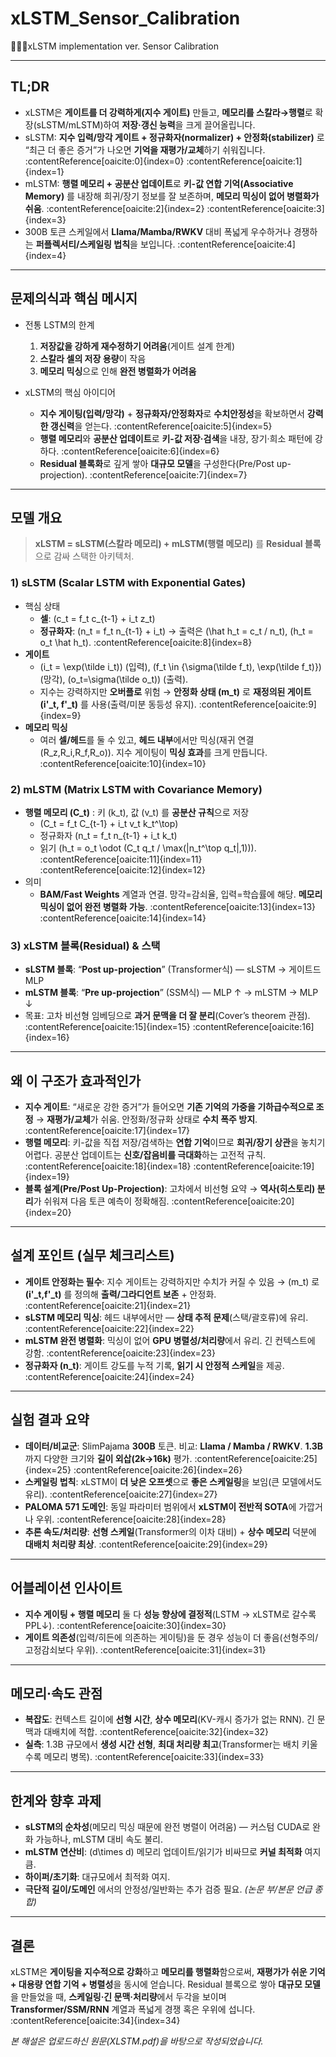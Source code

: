 # xLSTM_Sensor_Calibration
🧑🏻‍💻xLSTM implementation ver. Sensor Calibration


---

## TL;DR

- xLSTM은 **게이트를 더 강력하게(지수 게이트)** 만들고, **메모리를 스칼라→행렬**로 확장(sLSTM/mLSTM)하여 **저장·갱신 능력**을 크게 끌어올립니다.  
- sLSTM: **지수 입력/망각 게이트 + 정규화자(normalizer) + 안정화(stabilizer)** 로 “최근 더 좋은 증거”가 나오면 **기억을 재평가/교체**하기 쉬워집니다. :contentReference[oaicite:0]{index=0} :contentReference[oaicite:1]{index=1}  
- mLSTM: **행렬 메모리 + 공분산 업데이트**로 **키-값 연합 기억(Associative Memory)** 를 내장해 희귀/장기 정보를 잘 보존하며, **메모리 믹싱이 없어 병렬화가 쉬움**. :contentReference[oaicite:2]{index=2} :contentReference[oaicite:3]{index=3}  
- 300B 토큰 스케일에서 **Llama/Mamba/RWKV** 대비 폭넓게 우수하거나 경쟁하는 **퍼플렉서티/스케일링 법칙**을 보입니다. :contentReference[oaicite:4]{index=4}

---

## 문제의식과 핵심 메시지

- 전통 LSTM의 한계
  1) **저장값을 강하게 재수정하기 어려움**(게이트 설계 한계)  
  2) **스칼라 셀의 저장 용량**이 작음  
  3) **메모리 믹싱**으로 인해 **완전 병렬화가 어려움**

- xLSTM의 핵심 아이디어
  - **지수 게이팅(입력/망각)** + **정규화자/안정화자**로 **수치안정성**을 확보하면서 **강력한 갱신력**을 얻는다. :contentReference[oaicite:5]{index=5}  
  - **행렬 메모리**와 **공분산 업데이트**로 **키-값 저장·검색**을 내장, 장기·희소 패턴에 강하다. :contentReference[oaicite:6]{index=6}  
  - **Residual 블록화**로 깊게 쌓아 **대규모 모델**을 구성한다(Pre/Post up-projection). :contentReference[oaicite:7]{index=7}

---

## 모델 개요

> **xLSTM = sLSTM(스칼라 메모리) + mLSTM(행렬 메모리)** 를 **Residual 블록**으로 감싸 스택한 아키텍처.

### 1) sLSTM (Scalar LSTM with Exponential Gates)

- 핵심 상태  
  - **셀**: \(c_t = f_t c_{t-1} + i_t z_t\)  
  - **정규화자**: \(n_t = f_t n_{t-1} + i_t\) → 출력은 \(\hat h_t = c_t / n_t\), \(h_t = o_t \hat h_t\). :contentReference[oaicite:8]{index=8}  
- **게이트**  
  - \(i_t = \exp(\tilde i_t)\) (입력), \(f_t \in \{\sigma(\tilde f_t), \exp(\tilde f_t)\}\) (망각), \(o_t=\sigma(\tilde o_t)\) (출력).  
  - 지수는 강력하지만 **오버플로** 위험 → **안정화 상태 \(m_t\)** 로 **재정의된 게이트 \(i'_t, f'_t\)** 를 사용(출력/미분 동등성 유지). :contentReference[oaicite:9]{index=9}  
- **메모리 믹싱**  
  - 여러 **셀/헤드**를 둘 수 있고, **헤드 내부**에서만 믹싱(재귀 연결 \(R_z,R_i,R_f,R_o\)). 지수 게이팅이 **믹싱 효과**를 크게 만듭니다. :contentReference[oaicite:10]{index=10}

### 2) mLSTM (Matrix LSTM with Covariance Memory)

- **행렬 메모리 \(C_t\)** : 키 \(k_t\), 값 \(v_t\) 를 **공분산 규칙**으로 저장  
  - \(C_t = f_t C_{t-1} + i_t v_t k_t^\top\)  
  - 정규화자 \(n_t = f_t n_{t-1} + i_t k_t\)  
  - 읽기 \(h_t = o_t \odot (C_t q_t / \max(|n_t^\top q_t|,1))\). :contentReference[oaicite:11]{index=11} :contentReference[oaicite:12]{index=12}  
- 의미  
  - **BAM/Fast Weights** 계열과 연결. 망각=감쇠율, 입력=학습률에 해당. **메모리 믹싱이 없어 완전 병렬화 가능**. :contentReference[oaicite:13]{index=13} :contentReference[oaicite:14]{index=14}

### 3) xLSTM 블록(Residual) & 스택

- **sLSTM 블록**: “**Post up-projection**” (Transformer식) — sLSTM → 게이트드 MLP  
- **mLSTM 블록**: “**Pre up-projection**” (SSM식) — MLP ↑ → mLSTM → MLP ↓  
- 목표: 고차 비선형 임베딩으로 **과거 문맥을 더 잘 분리**(Cover’s theorem 관점). :contentReference[oaicite:15]{index=15} :contentReference[oaicite:16]{index=16}

---

## 왜 이 구조가 효과적인가

- **지수 게이트**: “새로운 강한 증거”가 들어오면 **기존 기억의 가중을 기하급수적으로 조정** → **재평가/교체**가 쉬움. 안정화/정규화 상태로 **수치 폭주 방지**. :contentReference[oaicite:17]{index=17}  
- **행렬 메모리**: 키-값을 직접 저장/검색하는 **연합 기억**이므로 **희귀/장기 상관**을 놓치기 어렵다. 공분산 업데이트는 **신호/잡음비를 극대화**하는 고전적 규칙. :contentReference[oaicite:18]{index=18} :contentReference[oaicite:19]{index=19}  
- **블록 설계(Pre/Post Up-Projection)**: 고차에서 비선형 요약 → **역사(히스토리) 분리**가 쉬워져 다음 토큰 예측이 정확해짐. :contentReference[oaicite:20]{index=20}

---

## 설계 포인트 (실무 체크리스트)

- **게이트 안정화는 필수**: 지수 게이트는 강력하지만 수치가 커질 수 있음 → \(m_t\) 로 **\(i'_t,f'_t\)** 를 정의해 **출력/그라디언트 보존** + 안정화. :contentReference[oaicite:21]{index=21}  
- **sLSTM 메모리 믹싱**: 헤드 내부에서만 — **상태 추적 문제**(스택/괄호류)에 유리. :contentReference[oaicite:22]{index=22}  
- **mLSTM 완전 병렬화**: 믹싱이 없어 **GPU 병렬성/처리량**에서 유리. 긴 컨텍스트에 강함. :contentReference[oaicite:23]{index=23}  
- **정규화자 \(n_t\)**: 게이트 강도를 누적 기록, **읽기 시 안정적 스케일**을 제공. :contentReference[oaicite:24]{index=24}

---

## 실험 결과 요약

- **데이터/비교군**: SlimPajama **300B** 토큰. 비교: **Llama / Mamba / RWKV**. **1.3B**까지 다양한 크기와 **길이 외삽(2k→16k)** 평가. :contentReference[oaicite:25]{index=25} :contentReference[oaicite:26]{index=26}  
- **스케일링 법칙**: xLSTM이 **더 낮은 오프셋**으로 **좋은 스케일링**을 보임(큰 모델에서도 유리). :contentReference[oaicite:27]{index=27}  
- **PALOMA 571 도메인**: 동일 파라미터 범위에서 **xLSTM이 전반적 SOTA**에 가깝거나 우위. :contentReference[oaicite:28]{index=28}  
- **추론 속도/처리량**: **선형 스케일**(Transformer의 이차 대비) + **상수 메모리** 덕분에 **대배치 처리량 최상**. :contentReference[oaicite:29]{index=29}

---

## 어블레이션 인사이트

- **지수 게이팅 + 행렬 메모리** 둘 다 **성능 향상에 결정적**(LSTM → xLSTM로 갈수록 PPL↓). :contentReference[oaicite:30]{index=30}  
- **게이트 의존성**(입력/히든에 의존하는 게이팅)을 둔 경우 성능이 더 좋음(선형주의/고정감쇠보다 우위). :contentReference[oaicite:31]{index=31}

---

## 메모리·속도 관점

- **복잡도**: 컨텍스트 길이에 **선형 시간**, **상수 메모리**(KV-캐시 증가가 없는 RNN). 긴 문맥과 대배치에 적합. :contentReference[oaicite:32]{index=32}  
- **실측**: 1.3B 규모에서 **생성 시간 선형**, **최대 처리량 최고**(Transformer는 배치 키울수록 메모리 병목). :contentReference[oaicite:33]{index=33}

---

## 한계와 향후 과제

- **sLSTM의 순차성**(메모리 믹싱 때문에 완전 병렬이 어려움) — 커스텀 CUDA로 완화 가능하나, mLSTM 대비 속도 불리.  
- **mLSTM 연산비**: \(d\times d\) 메모리 업데이트/읽기가 비싸므로 **커널 최적화** 여지 큼.  
- **하이퍼/초기화**: 대규모에서 최적화 여지.  
- **극단적 길이/도메인** 에서의 안정성/일반화는 추가 검증 필요. *(논문 부/본문 언급 종합)*

---

## 결론

xLSTM은 **게이팅을 지수적으로 강화**하고 **메모리를 행렬화**함으로써, **재평가가 쉬운 기억 + 대용량 연합 기억 + 병렬성**을 동시에 얻습니다. Residual 블록으로 쌓아 **대규모 모델**을 만들었을 때, **스케일링·긴 문맥·처리량**에서 두각을 보이며 **Transformer/SSM/RNN** 계열과 폭넓게 경쟁 혹은 우위에 섭니다. :contentReference[oaicite:34]{index=34}



*본 해설은 업로드하신 원문(XLSTM.pdf)을 바탕으로 작성되었습니다.*
